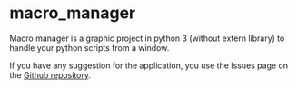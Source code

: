 # macro_manager

Macro manager is a graphic project in python 3 (without extern library)
to handle your python scripts from a window.

If you have any suggestion for the application,
you use the Issues page on the [Github repository](https://github.com/flavienfr/macro_manager).
